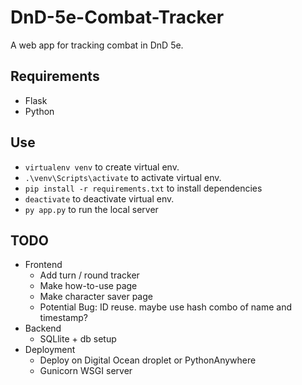 # DnD-5e-Combat-Tracker

A web app for tracking combat in DnD 5e.

## Requirements
- Flask
- Python

## Use
- ```virtualenv venv``` to create virtual env.
- ```.\venv\Scripts\activate``` to activate virtual env.
- ```pip install -r requirements.txt``` to install dependencies
- ```deactivate``` to deactivate virtual env.
- ```py app.py``` to run the local server

## TODO

- Frontend
    - Add turn / round tracker
    - Make how-to-use page
    - Make character saver page
    - Potential Bug: ID reuse. maybe use hash combo of name and timestamp?
- Backend
    - SQLlite + db setup
- Deployment
    - Deploy on Digital Ocean droplet or PythonAnywhere
    - Gunicorn WSGI server
